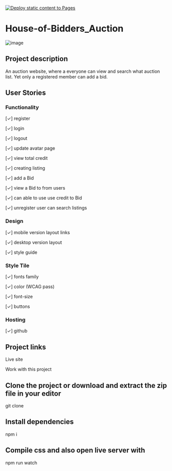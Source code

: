 [![Deploy static content to Pages](https://github.com/Enirose/House-of-Bidders_Auction/actions/workflows/main.yml/badge.svg)](https://github.com/Enirose/House-of-Bidders_Auction/actions/workflows/main.yml)

# House-of-Bidders_Auction
![image](https://user-images.githubusercontent.com/95321157/222924688-74961be9-58ae-4a37-aaa2-481afd43efaf.png)

## Project description

An auction website, where a everyone can view and search what auction list. Yet only a registered member can add a bid.

## User Stories

### Functionality

[✓] register

[✓] login

[✓] logout

[✓] update avatar page

[✓] view total credit

[✓] creating listing

[✓] add a Bid

[✓] view a Bid to from users

[✓] can able to use use credit to Bid

[✓] unregister user can search listings

### Design

[✓] mobile version layout links

[✓] desktop version layout

[✓] style guide

### Style Tile

[✓] fonts family

[✓] color (WCAG pass)

[✓] font-size

[✓] buttons

### Hosting

[✓] github
 
## Project links
Live site

Work with this project

## Clone the project or download and extract the zip file in your editor

git clone 
## Install dependencies
npm i 

## Compile css and also open live server with
npm run watch
